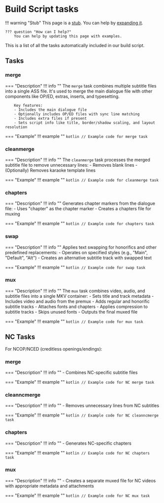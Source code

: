 # Build Script tasks

!!! warning "Stub"
    This page is a [stub][wikipedia-stubs].
    You can help by [expanding it][contributing].

    ??? question "How can I help?"
        You can help by updating this page with examples.

This is a list of all the tasks
automatically included in our build script.

## Tasks

### merge

=== "Description"
    !!! info ""
        The `merge` task combines multiple subtitle files into a single ASS file.
        It's used to merge the main dialogue file with other components like OP/ED, extras, inserts, and typesetting.

        Key features:
        - Includes the main dialogue file
        - Optionally includes OP/ED files with sync line matching
        - Includes extra files if present
        - Sets script info like title, border/shadow scaling, and layout resolution

=== "Example"
    !!! example ""
        ```kotlin
        // Example code for merge task
        ```

### cleanmerge

=== "Description"
    !!! info ""
        The `cleanmerge` task processes the merged subtitle file to remove unnecessary lines:
        - Removes blank lines
        - (Optionally) Removes karaoke template lines

=== "Example"
    !!! example ""
        ```kotlin
        // Example code for cleanmerge task
        ```

### chapters

=== "Description"
    !!! info ""
        Generates chapter markers from the dialogue file:
        - Uses "chapter" as the chapter marker
        - Creates a chapters file for muxing

=== "Example"
    !!! example ""
        ```kotlin
        // Example code for chapters task
        ```

### swap

=== "Description"
    !!! info ""
        Applies text swapping for honorifics and other predefined replacements:
        - Operates on specified styles (e.g., "Main", "Default", "Alt")
        - Creates an alternative subtitle track with swapped text

=== "Example"
    !!! example ""
        ```kotlin
        // Example code for swap task
        ```

### mux

=== "Description"
    !!! info ""
        The `mux` task combines video, audio, and subtitle files into a single MKV container:
        - Sets title and track metadata
        - Includes video and audio from the premux
        - Adds regular and honorific subtitle tracks
        - Attaches fonts and chapters
        - Applies compression to subtitle tracks
        - Skips unused fonts
        - Outputs the final muxed file

=== "Example"
    !!! example ""
        ```kotlin
        // Example code for mux task
        ```

## NC Tasks

For NCOP/NCED (creditless openings/endings):

### merge
=== "Description"
    !!! info ""
        - Combines NC-specific subtitle files

=== "Example"
    !!! example ""
        ```kotlin
        // Example code for NC merge task
        ```

### cleanncmerge
=== "Description"
    !!! info ""
        - Removes unnecessary lines from NC subtitles

=== "Example"
    !!! example ""
        ```kotlin
        // Example code for NC cleanncmerge task
        ```

### chapters
=== "Description"
    !!! info ""
        - Generates NC-specific chapters

=== "Example"
    !!! example ""
        ```kotlin
        // Example code for NC chapters task
        ```

### mux
=== "Description"
    !!! info ""
        - Creates a separate muxed file for NC videos with appropriate metadata and attachments

=== "Example"
    !!! example ""
        ```kotlin
        // Example code for NC mux task
        ```

[//]: # (stubs)
[contributing]: https://github.com/Kaleido-subs/style-guide/pulls
[wikipedia-stubs]: https://en.wikipedia.org/wiki/Wikipedia:Stubs
